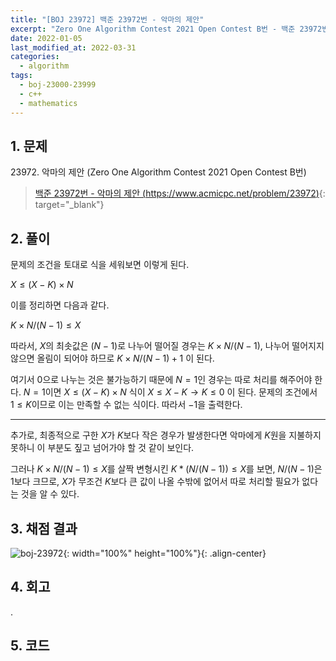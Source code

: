 ```yaml
---
title: "[BOJ 23972] 백준 23972번 - 악마의 제안"
excerpt: "Zero One Algorithm Contest 2021 Open Contest B번 - 백준 23972번 악마의 제안 풀이"
date: 2022-01-05
last_modified_at: 2022-03-31
categories:
  - algorithm
tags:
  - boj-23000-23999
  - c++
  - mathematics
---
```


## 1. 문제
$23972$. 악마의 제안 (Zero One Algorithm Contest 2021 Open Contest B번)

> [백준 23972번 - 악마의 제안 (https://www.acmicpc.net/problem/23972)](https://www.acmicpc.net/problem/23972){: target="_blank"}

## 2. 풀이

문제의 조건을 토대로 식을 세워보면 이렇게 된다.

$X\leq (X - K) \times N$

이를 정리하면 다음과 같다.

$K \times N / (N - 1)\leq X$

따라서, $X$의 최솟값은 $(N-1)$로 나누어 떨어질 경우는 $K \times N / (N - 1)$, 나누어 떨어지지 않으면 올림이 되어야 하므로 $K \times N / (N - 1) + 1$ 이 된다.

여기서 $0$으로 나누는 것은 불가능하기 때문에 $N=1$인 경우는 따로 처리를 해주어야 한다. $N=1$이면 $X\leq (X - K) \times N$ 식이 $X\leq X - K \rightarrow K \leq 0$ 이 된다. 문제의 조건에서 $1\leq K$이므로 이는 만족할 수 없는 식이다. 따라서 $-1$을 출력한다.

---

추가로, 최종적으로 구한 $X$가 $K$보다 작은 경우가 발생한다면 악마에게 $K$원을 지불하지 못하니 이 부분도 짚고 넘어가야 할 것 같이 보인다. 

그러나 $K \times N / (N - 1)\leq X$를 살짝 변형시킨 $K * (N / (N - 1))\leq X$를 보면, $N / (N - 1)$은 $1$보다 크므로, $X$가 무조건 $K$보다 큰 값이 나올 수밖에 없어서 따로 처리할 필요가 없다는 것을 알 수 있다.

## 3. 채점 결과

![boj-23972](https://user-images.githubusercontent.com/30232837/160996227-2aed0173-7aac-416f-b713-ca35b64593e2.png "boj-23972"){: width="100%" height="100%"}{: .align-center}

## 4. 회고

.

## 5. 코드

<script src="https://gist.github.com/BurningFalls/96cec323bccd18492f413041480713c0.js"></script>